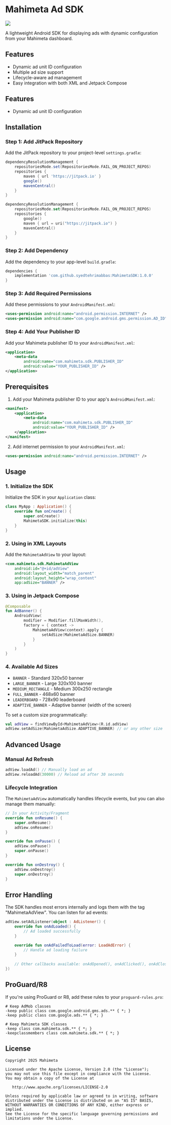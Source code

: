 # Mahimeta Ad SDK

[![](https://jitpack.io/v/syedtehrimabbas/MahimetaSDK.svg)](https://jitpack.io/#syedtehrimabbas/MahimetaSDK)

A lightweight Android SDK for displaying ads with dynamic configuration from your Mahimeta dashboard.

## Features

- Dynamic ad unit ID configuration
- Multiple ad size support
- Lifecycle-aware ad management
- Easy integration with both XML and Jetpack Compose

## Features

- Dynamic ad unit ID configuration
## Installation

### Step 1: Add JitPack Repository

Add the JitPack repository to your project-level `settings.gradle`:

```groovy
dependencyResolutionManagement {
    repositoriesMode.set(RepositoriesMode.FAIL_ON_PROJECT_REPOS)
    repositories {
        maven { url 'https://jitpack.io' }
        google()
        mavenCentral()
    }
}
```

```kts
dependencyResolutionManagement {
    repositoriesMode.set(RepositoriesMode.FAIL_ON_PROJECT_REPOS)
    repositories {
        google()
        maven { url = uri("https://jitpack.io") }
        mavenCentral()
    }
}
```



### Step 2: Add Dependency

Add the dependency to your app-level `build.gradle`:

```groovy
dependencies {
    implementation 'com.github.syedtehrimabbas:MahimetaSDK:1.0.0'
}
```

### Step 3: Add Required Permissions

Add these permissions to your `AndroidManifest.xml`:

```xml
<uses-permission android:name="android.permission.INTERNET" />
<uses-permission android:name="com.google.android.gms.permission.AD_ID" />
```

### Step 4: Add Your Publisher ID

Add your Mahimeta publisher ID to your `AndroidManifest.xml`:

```xml
<application>
    <meta-data
        android:name="com.mahimeta.sdk.PUBLISHER_ID"
        android:value="YOUR_PUBLISHER_ID" />
</application>
```

## Prerequisites

1. Add your Mahimeta publisher ID to your app's `AndroidManifest.xml`:

```xml
<manifest>
    <application>
        <meta-data
            android:name="com.mahimeta.sdk.PUBLISHER_ID"
            android:value="YOUR_PUBLISHER_ID" />
    </application>
</manifest>
```

2. Add internet permission to your `AndroidManifest.xml`:

```xml
<uses-permission android:name="android.permission.INTERNET" />
```

## Usage

### 1. Initialize the SDK

Initialize the SDK in your `Application` class:

```kotlin
class MyApp : Application() {
    override fun onCreate() {
        super.onCreate()
        MahimetaSDK.initialize(this)
    }
}
```

### 2. Using in XML Layouts

Add the `MahimetaAdView` to your layout:

```xml
<com.mahimeta.sdk.MahimetaAdView
    android:id="@+id/adView"
    android:layout_width="match_parent"
    android:layout_height="wrap_content"
    app:adSize="BANNER" />
```

### 3. Using in Jetpack Compose

```kotlin
@Composable
fun AdBanner() {
    AndroidView(
        modifier = Modifier.fillMaxWidth(),
        factory = { context ->
            MahimetaAdView(context).apply {
                setAdSize(MahimetaAdSize.BANNER)
            }
        }
    )
}
```

### 4. Available Ad Sizes

- `BANNER` - Standard 320x50 banner
- `LARGE_BANNER` - Large 320x100 banner
- `MEDIUM_RECTANGLE` - Medium 300x250 rectangle
- `FULL_BANNER` - 468x60 banner
- `LEADERBOARD` - 728x90 leaderboard
- `ADAPTIVE_BANNER` - Adaptive banner (width of the screen)

To set a custom size programmatically:

```kotlin
val adView = findViewById<MahimetaAdView>(R.id.adView)
adView.setAdSize(MahimetaAdSize.ADAPTIVE_BANNER) // or any other size
```

## Advanced Usage

### Manual Ad Refresh

```kotlin
adView.loadAd() // Manually load an ad
adView.reloadAd(30000) // Reload ad after 30 seconds
```

### Lifecycle Integration

The `MahimetaAdView` automatically handles lifecycle events, but you can also manage them manually:

```kotlin
// In your Activity/Fragment
override fun onResume() {
    super.onResume()
    adView.onResume()
}

override fun onPause() {
    adView.onPause()
    super.onPause()
}

override fun onDestroy() {
    adView.onDestroy()
    super.onDestroy()
}
```

## Error Handling

The SDK handles most errors internally and logs them with the tag "MahimetaAdView". You can listen for ad events:

```kotlin
adView.setAdListener(object : AdListener() {
    override fun onAdLoaded() {
        // Ad loaded successfully
    }

    override fun onAdFailedToLoad(error: LoadAdError) {
        // Handle ad loading failure
    }
    
    // Other callbacks available: onAdOpened(), onAdClicked(), onAdClosed(), onAdImpression()
})
```

## ProGuard/R8

If you're using ProGuard or R8, add these rules to your `proguard-rules.pro`:

```
# Keep AdMob classes
-keep public class com.google.android.gms.ads.** { *; }
-keep public class com.google.ads.** { *; }

# Keep Mahimeta SDK classes
-keep class com.mahimeta.sdk.** { *; }
-keepclassmembers class com.mahimeta.sdk.** { *; }
```

## License

```
Copyright 2025 Mahimeta

Licensed under the Apache License, Version 2.0 (the "License");
you may not use this file except in compliance with the License.
You may obtain a copy of the License at

   http://www.apache.org/licenses/LICENSE-2.0

Unless required by applicable law or agreed to in writing, software
distributed under the License is distributed on an "AS IS" BASIS,
WITHOUT WARRANTIES OR CONDITIONS OF ANY KIND, either express or implied.
See the License for the specific language governing permissions and
limitations under the License.
```
